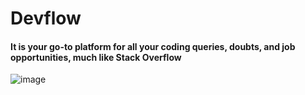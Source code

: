 # Devflow
#### It is your go-to platform for all your coding queries, doubts, and job opportunities, much like Stack Overflow

![image](https://github.com/tanwarAalok/DevFlow/assets/78805153/bee6e4fd-0c08-43f0-a56d-65ae7d203c3e)

 
